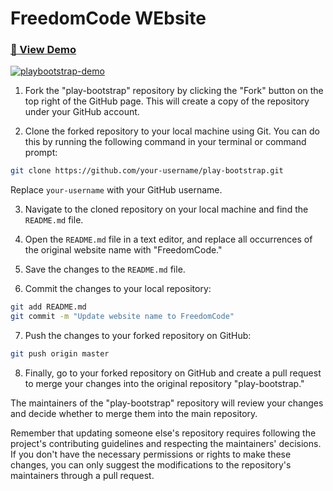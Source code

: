 # FreedomCode WEbsite

### [🚀 View Demo](https://preview.uideck.com/items/play-bootstrap/)

[![playbootstrap-demo](https://uideck.com/wp-content/uploads/2021/09/play-bootstrap.jpg)](https://preview.uideck.com/items/play-bootstrap/)


1. Fork the "play-bootstrap" repository by clicking the "Fork" button on the top right of the GitHub page. This will create a copy of the repository under your GitHub account.

2. Clone the forked repository to your local machine using Git. You can do this by running the following command in your terminal or command prompt:

```bash
git clone https://github.com/your-username/play-bootstrap.git
```

Replace `your-username` with your GitHub username.

3. Navigate to the cloned repository on your local machine and find the `README.md` file.

4. Open the `README.md` file in a text editor, and replace all occurrences of the original website name with "FreedomCode."

5. Save the changes to the `README.md` file.

6. Commit the changes to your local repository:

```bash
git add README.md
git commit -m "Update website name to FreedomCode"
```

7. Push the changes to your forked repository on GitHub:

```bash
git push origin master
```

8. Finally, go to your forked repository on GitHub and create a pull request to merge your changes into the original repository "play-bootstrap."

The maintainers of the "play-bootstrap" repository will review your changes and decide whether to merge them into the main repository.

Remember that updating someone else's repository requires following the project's contributing guidelines and respecting the maintainers' decisions. If you don't have the necessary permissions or rights to make these changes, you can only suggest the modifications to the repository's maintainers through a pull request.
